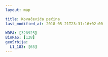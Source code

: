 ```yaml
---
layout: map

title: Kovačevića pećina
last_modified_at: 2018-05-21T23:31:16+02:00

WDPA: [328925]
BioRaS: [128]
geoSrbija:
  L1_183: [65]
---
```

